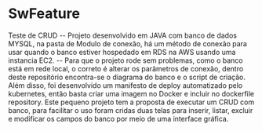 # SwFeature
Teste de CRUD
-- Projeto desenvolvido em JAVA com banco de dados MYSQL, na pasta de Modulo de conexão, há um método de conexão para usar quando o banco estiver hospedado em RDS na AWS 
usando uma instancia EC2.
-- Para que o projeto rode sem problemas, como o banco está em rede local, o correto é alterar os parâmetros de conexão, dentro deste repositório encontra-se 
o diagrama do banco e o script de criação.
Além disso, foi desenvolvido um manifesto de deploy automatizado pelo kubernetes, então basta criar uma imagem no Docker e incluir no dockerfile repository.
Este pequeno projeto tem a proposta de executar um CRUD com banco, para facilitar o uso foram cridas duas telas para inserir, listar, excluir e modificar os campos do banco 
por meio de uma interface gráfica.
